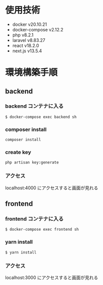 # 使用技術

- docker v20.10.21
- docker-compose v2.12.2
- php v8.2.1
- laravel v8.83.27
- react v18.2.0
- next.js v13.5.4

# 環境構築手順

## backend

### backend コンテナに入る

```
$ docker-compose exec backend sh
```

### composer install

```
composer install
```

### create key

```
php artisan key:generate
```

### アクセス

localhost:4000 にアクセスすると画面が見れる

## frontend

### frontend コンテナに入る

```
$ docker-compose exec frontend sh
```

### yarn install

```
$ yarn install
```

### アクセス

localhost:3000 にアクセスすると画面が見れる
